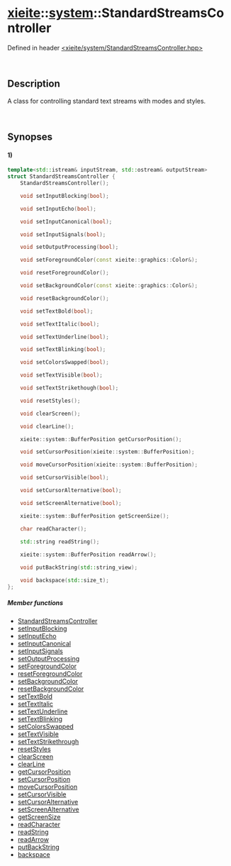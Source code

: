 # [xieite](../xieite.md)\:\:[system](../system.md)\:\:StandardStreamsController
Defined in header [<xieite/system/StandardStreamsController.hpp>](../include/xieite/system/StandardStreamsController.hpp)

&nbsp;

## Description
A class for controlling standard text streams with modes and styles.

&nbsp;

## Synopses
#### 1)
```cpp
template<std::istream& inputStream, std::ostream& outputStream>
struct StandardStreamsController {
    StandardStreamsController();

    void setInputBlocking(bool);

    void setInputEcho(bool);

    void setInputCanonical(bool);

    void setInputSignals(bool);

    void setOutputProcessing(bool);

    void setForegroundColor(const xieite::graphics::Color&);

    void resetForegroundColor();

    void setBackgroundColor(const xieite::graphics::Color&);

    void resetBackgroundColor();

    void setTextBold(bool);

    void setTextItalic(bool);

    void setTextUnderline(bool);

    void setTextBlinking(bool);

    void setColorsSwapped(bool);

    void setTextVisible(bool);

    void setTextStrikethough(bool);

    void resetStyles();

    void clearScreen();

    void clearLine();

    xieite::system::BufferPosition getCursorPosition();

    void setCursorPosition(xieite::system::BufferPosition);

    void moveCursorPosition(xieite::system::BufferPosition);

    void setCursorVisible(bool);

    void setCursorAlternative(bool);

    void setScreenAlternative(bool);

    xieite::system::BufferPosition getScreenSize();

    char readCharacter();

    std::string readString();
	
    xieite::system::BufferPosition readArrow();

    void putBackString(std::string_view);

    void backspace(std::size_t);
};
```
##### Member functions
- [StandardStreamsController](./StandardStreamsController/1/constructor.md)
- [setInputBlocking](./StandardStreamsController/1/setInputBlocking.md)
- [setInputEcho](./StandardStreamsController/1/setInputEcho.md)
- [setInputCanonical](./StandardStreamsController/1/setInputCanonical.md)
- [setInputSignals](./StandardStreamsController/1/setInputSignals.md)
- [setOutputProcessing](./StandardStreamsController/1/setOutputProcessing.md)
- [setForegroundColor](./StandardStreamsController/1/setForegroundColor.md)
- [resetForegroundColor](./StandardStreamsController/1/resetForegroundColor.md)
- [setBackgroundColor](./StandardStreamsController/1/setBackgroundColor.md)
- [resetBackgroundColor](./StandardStreamsController/1/resetBackgroundColor.md)
- [setTextBold](./StandardStreamsController/1/setTextBold.md)
- [setTextItalic](./StandardStreamsController/1/setTextItalic.md)
- [setTextUnderline](./StandardStreamsController/1/setTextUnderline.md)
- [setTextBlinking](./StandardStreamsController/1/setTextBlinking.md)
- [setColorsSwapped](./StandardStreamsController/1/setColorsSwapped.md)
- [setTextVisible](./StandardStreamsController/1/setTextVisible.md)
- [setTextStrikethrough](./StandardStreamsController/1/setTextStrikethrough.md)
- [resetStyles](./StandardStreamsController/1/resetStyles.md)
- [clearScreen](./StandardStreamsController/1/clearScreen.md)
- [clearLine](./StandardStreamsController/1/clearLine.md)
- [getCursorPosition](./StandardStreamsController/1/getCursorPosition.md)
- [setCursorPosition](./StandardStreamsController/1/setCursorPosition.md)
- [moveCursorPosition](./StandardStreamsController/1/moveCursorPosition.md)
- [setCursorVisible](./StandardStreamsController/1/setCursorVisible.md)
- [setCursorAlternative](./StandardStreamsController/1/setCursorAlternative.md)
- [setScreenAlternative](./StandardStreamsController/1/setScreenAlternative.md)
- [getScreenSize](./StandardStreamsController/1/getScreenSize.md)
- [readCharacter](./StandardStreamsController/1/readCharacter.md)
- [readString](./StandardStreamsController/1/readString.md)
- [readArrow](./StandardStreamsController/1/readArrow.md)
- [putBackString](./StandardStreamsController/1/putBackString.md)
- [backspace](./StandardStreamsController/1/backspace.md)
